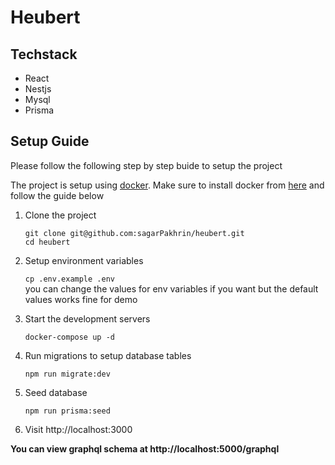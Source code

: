 # Heubert

## Techstack

- React
- Nestjs
- Mysql
- Prisma

## Setup Guide

Please follow the following step by step buide to setup the project

The project is setup using [docker](https://docs.docker.com/engine/install/ubuntu/). Make sure to install docker from [here](https://docs.docker.com/engine/install/ubuntu/) and follow the guide below

1. Clone the project

   `git clone git@github.com:sagarPakhrin/heubert.git`  
   `cd heubert`

2. Setup environment variables

   `cp .env.example .env`  
   you can change the values for env variables if you want but the default values works fine for demo

3. Start the development servers

   `docker-compose up -d`

4. Run migrations to setup database tables

   `npm run migrate:dev`

5. Seed database

   `npm run prisma:seed`

6. Visit http://localhost:3000

**You can view graphql schema at http://localhost:5000/graphql**
